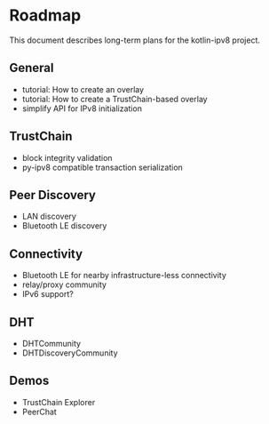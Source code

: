 # Roadmap

This document describes long-term plans for the kotlin-ipv8 project.

## General
- tutorial: How to create an overlay
- tutorial: How to create a TrustChain-based overlay
- simplify API for IPv8 initialization

## TrustChain
- block integrity validation
- py-ipv8 compatible transaction serialization

## Peer Discovery
- LAN discovery
- Bluetooth LE discovery

## Connectivity
- Bluetooth LE for nearby infrastructure-less connectivity
- relay/proxy community
- IPv6 support?

## DHT
- DHTCommunity
- DHTDiscoveryCommunity

## Demos
- TrustChain Explorer
- PeerChat
